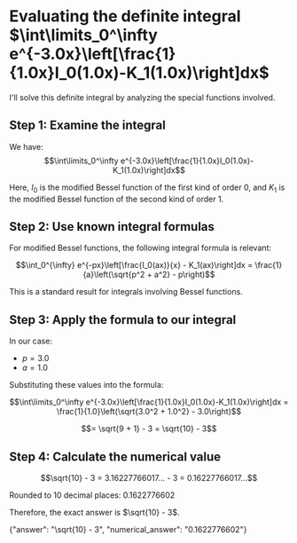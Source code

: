 # Evaluating the definite integral $\int\limits_0^\infty e^{-3.0x}\left[\frac{1}{1.0x}I_0(1.0x)-K_1(1.0x)\right]dx$

I'll solve this definite integral by analyzing the special functions involved.

## Step 1: Examine the integral

We have:
$$\int\limits_0^\infty e^{-3.0x}\left[\frac{1}{1.0x}I_0(1.0x)-K_1(1.0x)\right]dx$$

Here, $I_0$ is the modified Bessel function of the first kind of order 0, and $K_1$ is the modified Bessel function of the second kind of order 1.

## Step 2: Use known integral formulas

For modified Bessel functions, the following integral formula is relevant:

$$\int_0^{\infty} e^{-px}\left[\frac{I_0(ax)}{x} - K_1(ax)\right]dx = \frac{1}{a}\left(\sqrt{p^2 + a^2} - p\right)$$

This is a standard result for integrals involving Bessel functions.

## Step 3: Apply the formula to our integral

In our case:
- $p = 3.0$
- $a = 1.0$

Substituting these values into the formula:

$$\int\limits_0^\infty e^{-3.0x}\left[\frac{1}{1.0x}I_0(1.0x)-K_1(1.0x)\right]dx = \frac{1}{1.0}\left(\sqrt{3.0^2 + 1.0^2} - 3.0\right)$$

$$= \sqrt{9 + 1} - 3 = \sqrt{10} - 3$$

## Step 4: Calculate the numerical value

$$\sqrt{10} - 3 = 3.16227766017... - 3 = 0.16227766017...$$

Rounded to 10 decimal places: $0.1622776602$

Therefore, the exact answer is $\sqrt{10} - 3$.

{"answer": "\\sqrt{10} - 3", "numerical_answer": "0.1622776602"}
